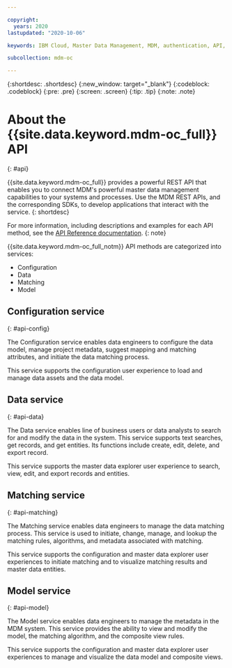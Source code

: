 ```yaml
---

copyright:
  years: 2020
lastupdated: "2020-10-06"

keywords: IBM Cloud, Master Data Management, MDM, authentication, API, REST

subcollection: mdm-oc

---
```


{:shortdesc: .shortdesc}
{:new_window: target="_blank"}
{:codeblock: .codeblock}
{:pre: .pre}
{:screen: .screen}
{:tip: .tip}
{:note: .note}

# About the {{site.data.keyword.mdm-oc_full}} API
{: #api}

{{site.data.keyword.mdm-oc_full}} provides a powerful REST API that enables you to connect MDM's powerful master data management capabilities to your systems and processes. Use the MDM REST APIs, and the corresponding SDKs, to develop applications that interact with the service.
{: shortdesc}

For more information, including descriptions and examples for each API method, see the [API Reference documentation](https://cloud.ibm.com/apidocs/mdm).
{: note}

{{site.data.keyword.mdm-oc_full_notm}} API methods are categorized into services:
- Configuration
- Data
- Matching
- Model

## Configuration service
{: #api-config}

The Configuration service enables data engineers to configure the data model, manage project metadata, suggest mapping and matching attributes, and initiate the data matching process. 

This service supports the configuration user experience to load and manage data assets and the data model.

## Data service
{: #api-data}

The Data service enables line of business users or data analysts to search for and modify the data in the system. This service supports text searches, get records, and get entities. Its functions include create, edit, delete, and export record. 

This service supports the master data explorer user experience to search, view, edit, and export records and entities.

## Matching service
{: #api-matching}

The Matching service enables data engineers to manage the data matching process. This service is used to initiate, change, manage, and lookup the matching rules, algorithms, and metadata associated with matching. 

This service supports the configuration and master data explorer user experiences to initiate matching and to visualize matching results and master data entities.

## Model service
{: #api-model}

The Model service enables data engineers to manage the metadata in the MDM system. This service provides the ability to view and modify the model, the matching algorithm, and the composite view rules.

This service supports the configuration and master data explorer user experiences to manage and visualize the data model and composite views.
